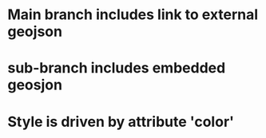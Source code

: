 # Main branch includes link to external geojson
# sub-branch includes embedded geosjon
# Style is driven by attribute 'color'
